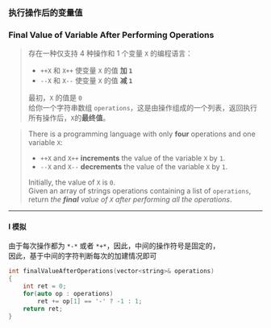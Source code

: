 ### 执行操作后的变量值
### Final Value of Variable After Performing Operations

> 存在一种仅支持 4 种操作和 1 个变量 `X` 的编程语言：  
> - `++X` 和 `X++` 使变量 `X` 的值 **加 `1`**  
> - `--X` 和 `X--` 使变量 `X` 的值 **减 `1`**    
>
> 最初，`X` 的值是 `0`  
> 给你一个字符串数组 `operations`，这是由操作组成的一个列表，返回执行所有操作后，`X`的**最终值**。  

> There is a programming language with only **four** operations and one variable `X`:  
> - `++X` and `X++` **increments** the value of the variable `X` by `1`.  
> - `--X` and `X--` **decrements** the value of the variable `X` by `1`.  
>  
>  Initially, the value of `X` is `0`.  
>  Given an array of strings operations containing a list of `operations`, return *the **final** value of `X` after performing all the operations*.  

----------

#### I 模拟

由于每次操作都为 `*-*` 或者 `*+*`，因此，中间的操作符号是固定的，  
因此，基于中间的字符判断每次的加建情况即可  

```cpp
int finalValueAfterOperations(vector<string>& operations) 
{
    int ret = 0;
    for(auto op : operations)
        ret += op[1] == '-' ? -1 : 1;
    return ret;
}
```
